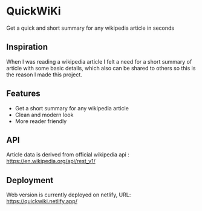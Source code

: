 # QuickWiKi

Get a quick and short summary for any wikipedia article in seconds

## Inspiration

When I was reading a wikipedia article I felt a need for a short summary of article with some basic details, which also can be shared to others so this is the reason I made this project.

## Features

- Get a short summary for any wikipedia article
- Clean and modern look
- More reader friendly

## API

Article data is derived from official wikipedia api : https://en.wikipedia.org/api/rest_v1/

## Deployment

Web version is currently deployed on netlify, URL: https://quickwiki.netlify.app/
